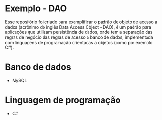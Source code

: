 # Exemplo - DAO

Esse repositório foi criado para exemplificar o padrão de objeto de acesso a dados (acrônimo do inglês Data Access Object - DAO), é um padrão para aplicações que utilizam persistência de dados, onde tem a separação das regras de negócio das regras de acesso a banco de dados, implementada com linguagens de programação orientadas a objetos (como por exemplo C#).

# Banco de dados
- MySQL

# Linguagem de programação
- C#
